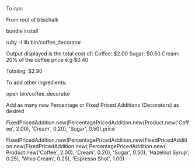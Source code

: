 To run:

From root of blischalk

bundle install

ruby -I lib bin/coffee_decorator


Output displayed is the total cost of:
Coffee: $2.00
Sugar: $0.50
Cream: 20% of the coffee price e.g $0.40

Totaling: $2.90


To add other ingredients:

open bin/coffee_decorator

Add as many new Percentage or Fixed Priced Additions (Decorators) as desired

FixedPricedAddition.new(PercentagePricedAddition.new(Product.new('Coffee', 2.00), 'Cream', 0.20), 'Sugar', 0.50).price


FixedPricedAddition.new(PercentagePricedAddition.new(FixedPricedAddition.new(FixedPricedAddition.new(
      PercentagePricedAddition.new(
        Product.new('Coffee', 2.00), 
      'Cream', 0.20), 
    'Sugar', 0.50), 'Hazelnut Syrup', 0.25), 'Whip Cream', 0.25), 'Espresso Shot', 1.00)
